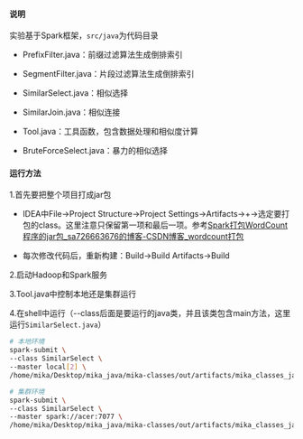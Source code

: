 #### 说明

实验基于Spark框架，`src/java`为代码目录

- PrefixFilter.java：前缀过滤算法生成倒排索引

- SegmentFilter.java：片段过滤算法生成倒排索引

- SimilarSelect.java：相似选择

- SimilarJoin.java：相似连接

- Tool.java：工具函数，包含数据处理和相似度计算

- BruteForceSelect.java：暴力的相似选择

#### 运行方法

1.首先要把整个项目打成jar包

- IDEA中File->Project Structure->Project Settings->Artifacts->+->选定要打包的class。这里注意只保留第一项和最后一项。参考[Spark打包WordCount程序的jar包_sa726663676的博客-CSDN博客_wordcount打包](https://blog.csdn.net/sa726663676/article/details/120122230)

- 每次修改代码后，重新构建：Build->Build Artifacts->Build

2.启动Hadoop和Spark服务

3.Tool.java中控制本地还是集群运行

4.在shell中运行（--class后面是要运行的java类，并且该类包含main方法，这里运行`SimilarSelect.java`）

```sh
# 本地环境
spark-submit \
--class SimilarSelect \
--master local[2] \
/home/mika/Desktop/mika_java/mika-classes/out/artifacts/mika_classes_jar/mika-classes.jar

# 集群环境
spark-submit \
--class SimilarSelect \
--master spark://acer:7077 \
/home/mika/Desktop/mika_java/mika-classes/out/artifacts/mika_classes_jar/mika-classes.jar
```

